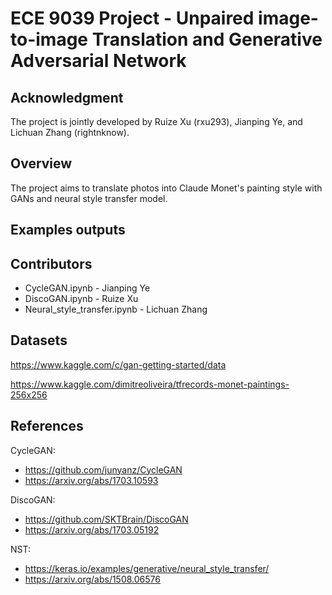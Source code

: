 # ECE 9039 Project - Unpaired image-to-image Translation and Generative Adversarial Network

## Acknowledgment

The project is jointly developed by Ruize Xu (rxu293), Jianping Ye, and Lichuan Zhang (rightnknow).

## Overview

The project aims to translate photos into Claude Monet's painting style with GANs and neural style transfer model.

## Examples outputs

[cyclegan-example1]:  https://github.com/jye64/ECE9039-Project/blob/main/CycleGAN-example1.png
[cyclegan-example2]:  https://github.com/jye64/ECE9039-Project/blob/main/CycleGAN-example2.png

[discogan-example]:  https://github.com/jye64/ECE9039-Project/blob/main/DiscoGAN-example.png

[NST-example]:  https://github.com/jye64/ECE9039-Project/blob/main/NST-example.png


## Contributors

* CycleGAN.ipynb - Jianping Ye
* DiscoGAN.ipynb - Ruize Xu
* Neural_style_transfer.ipynb - Lichuan Zhang

## Datasets 

https://www.kaggle.com/c/gan-getting-started/data

https://www.kaggle.com/dimitreoliveira/tfrecords-monet-paintings-256x256

## References

CycleGAN: 
* https://github.com/junyanz/CycleGAN
* https://arxiv.org/abs/1703.10593

DiscoGAN: 
* https://github.com/SKTBrain/DiscoGAN
* https://arxiv.org/abs/1703.05192

NST: 
* https://keras.io/examples/generative/neural_style_transfer/
* https://arxiv.org/abs/1508.06576

